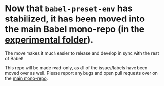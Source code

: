 # Now that `babel-preset-env` has stabilized, it has been moved into the main Babel mono-repo (in the [experimental folder](https://github.com/babel/babel/tree/master/experimental/babel-preset-env)).

The move makes it much easier to release and develop in sync with the rest of Babel!

This repo will be made read-only, as all of the issues/labels have been moved over as well. Please report any bugs and open pull requests over on the [main mono-repo]().
